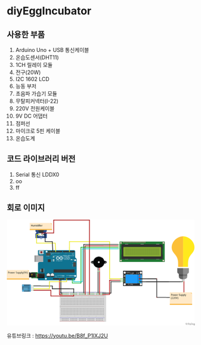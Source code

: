 # diyEggIncubator

## 사용한 부품
1. Arduino Uno + USB 통신케이블
2. 온습도센서(DHT11)
3. 1CH 릴레이 모듈
4. 전구(20W)
5. I2C 1602 LCD
6. 능동 부저
7. 초음파 가습기 모듈
8. 무탈피커넥터(I-22)
9. 220V 전원케이블
10. 9V DC 어댑터
11. 점퍼선
12. 마이크로 5핀 케이블
13. 온습도계




## 코드 라이브러리 버전
1. Serial 통신 LDDX0
2. oo
3. ff

## 회로 이미지
![circuit](./image/hatcher_04_bb.png) 

유튜브링크 : https://youtu.be/B8f_P1lXJ2U
